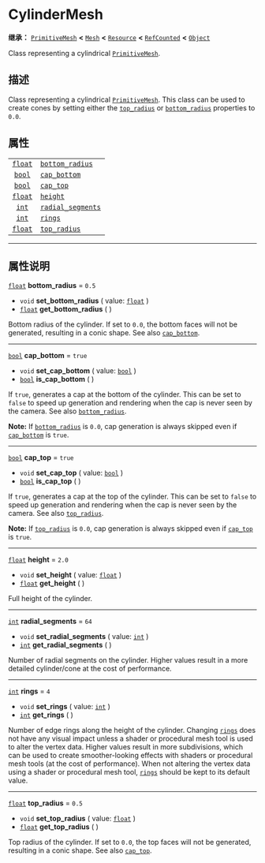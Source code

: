 <!-- ⚠ 请勿编辑本文件 ⚠ -->
<!-- 本文档使用脚本从 WeDot 引擎源码仓库生成。 -->
<!-- 生成脚本：https://github.com/WeDot-Engine/WeDot/tree/master/doc/tools/make_md.py； -->
<!-- 原文件：https://github.com/WeDot-Engine/WeDot/tree/master/doc/classes/CylinderMesh.xml。 -->

<div id="_class_cylindermesh"></div>

# CylinderMesh

**继承：** [`PrimitiveMesh`](class_primitivemesh.md) **<** [`Mesh`](class_mesh.md) **<** [`Resource`](class_resource.md) **<** [`RefCounted`](class_refcounted.md) **<** [`Object`](class_object.md)

Class representing a cylindrical [`PrimitiveMesh`](class_primitivemesh.md).

## 描述

Class representing a cylindrical [`PrimitiveMesh`](class_primitivemesh.md). This class can be used to create cones by setting either the [`top_radius`](class_cylindermesh.md#class_cylindermesh_property_top_radius) or [`bottom_radius`](class_cylindermesh.md#class_cylindermesh_property_bottom_radius) properties to `0.0`.

## 属性

|||
|:-:|:--|
| [`float`](class_float.md) | [`bottom_radius`](class_cylindermesh.md#class_cylindermesh_property_bottom_radius)     | ``0.5``  |
| [`bool`](class_bool.md)   | [`cap_bottom`](class_cylindermesh.md#class_cylindermesh_property_cap_bottom)           | ``true`` |
| [`bool`](class_bool.md)   | [`cap_top`](class_cylindermesh.md#class_cylindermesh_property_cap_top)                 | ``true`` |
| [`float`](class_float.md) | [`height`](class_cylindermesh.md#class_cylindermesh_property_height)                   | ``2.0``  |
| [`int`](class_int.md)     | [`radial_segments`](class_cylindermesh.md#class_cylindermesh_property_radial_segments) | ``64``   |
| [`int`](class_int.md)     | [`rings`](class_cylindermesh.md#class_cylindermesh_property_rings)                     | ``4``    |
| [`float`](class_float.md) | [`top_radius`](class_cylindermesh.md#class_cylindermesh_property_top_radius)           | ``0.5``  |

<!-- rst-class:: classref-section-separator -->

---

## 属性说明

<div id="_class_cylindermesh_property_bottom_radius"></div>

[`float`](class_float.md) **bottom_radius** = ``0.5`` <div id="class_cylindermesh_property_bottom_radius"></div>

- `void` **set_bottom_radius** ( value: [`float`](class_float.md) )
- [`float`](class_float.md) **get_bottom_radius** ( )

Bottom radius of the cylinder. If set to `0.0`, the bottom faces will not be generated, resulting in a conic shape. See also [`cap_bottom`](class_cylindermesh.md#class_cylindermesh_property_cap_bottom).

<!-- rst-class:: classref-item-separator -->

---

<div id="_class_cylindermesh_property_cap_bottom"></div>

[`bool`](class_bool.md) **cap_bottom** = ``true`` <div id="class_cylindermesh_property_cap_bottom"></div>

- `void` **set_cap_bottom** ( value: [`bool`](class_bool.md) )
- [`bool`](class_bool.md) **is_cap_bottom** ( )

If `true`, generates a cap at the bottom of the cylinder. This can be set to `false` to speed up generation and rendering when the cap is never seen by the camera. See also [`bottom_radius`](class_cylindermesh.md#class_cylindermesh_property_bottom_radius).

 **Note:** If [`bottom_radius`](class_cylindermesh.md#class_cylindermesh_property_bottom_radius) is `0.0`, cap generation is always skipped even if [`cap_bottom`](class_cylindermesh.md#class_cylindermesh_property_cap_bottom) is `true`.

<!-- rst-class:: classref-item-separator -->

---

<div id="_class_cylindermesh_property_cap_top"></div>

[`bool`](class_bool.md) **cap_top** = ``true`` <div id="class_cylindermesh_property_cap_top"></div>

- `void` **set_cap_top** ( value: [`bool`](class_bool.md) )
- [`bool`](class_bool.md) **is_cap_top** ( )

If `true`, generates a cap at the top of the cylinder. This can be set to `false` to speed up generation and rendering when the cap is never seen by the camera. See also [`top_radius`](class_cylindermesh.md#class_cylindermesh_property_top_radius).

 **Note:** If [`top_radius`](class_cylindermesh.md#class_cylindermesh_property_top_radius) is `0.0`, cap generation is always skipped even if [`cap_top`](class_cylindermesh.md#class_cylindermesh_property_cap_top) is `true`.

<!-- rst-class:: classref-item-separator -->

---

<div id="_class_cylindermesh_property_height"></div>

[`float`](class_float.md) **height** = ``2.0`` <div id="class_cylindermesh_property_height"></div>

- `void` **set_height** ( value: [`float`](class_float.md) )
- [`float`](class_float.md) **get_height** ( )

Full height of the cylinder.

<!-- rst-class:: classref-item-separator -->

---

<div id="_class_cylindermesh_property_radial_segments"></div>

[`int`](class_int.md) **radial_segments** = ``64`` <div id="class_cylindermesh_property_radial_segments"></div>

- `void` **set_radial_segments** ( value: [`int`](class_int.md) )
- [`int`](class_int.md) **get_radial_segments** ( )

Number of radial segments on the cylinder. Higher values result in a more detailed cylinder/cone at the cost of performance.

<!-- rst-class:: classref-item-separator -->

---

<div id="_class_cylindermesh_property_rings"></div>

[`int`](class_int.md) **rings** = ``4`` <div id="class_cylindermesh_property_rings"></div>

- `void` **set_rings** ( value: [`int`](class_int.md) )
- [`int`](class_int.md) **get_rings** ( )

Number of edge rings along the height of the cylinder. Changing [`rings`](class_cylindermesh.md#class_cylindermesh_property_rings) does not have any visual impact unless a shader or procedural mesh tool is used to alter the vertex data. Higher values result in more subdivisions, which can be used to create smoother-looking effects with shaders or procedural mesh tools (at the cost of performance). When not altering the vertex data using a shader or procedural mesh tool, [`rings`](class_cylindermesh.md#class_cylindermesh_property_rings) should be kept to its default value.

<!-- rst-class:: classref-item-separator -->

---

<div id="_class_cylindermesh_property_top_radius"></div>

[`float`](class_float.md) **top_radius** = ``0.5`` <div id="class_cylindermesh_property_top_radius"></div>

- `void` **set_top_radius** ( value: [`float`](class_float.md) )
- [`float`](class_float.md) **get_top_radius** ( )

Top radius of the cylinder. If set to `0.0`, the top faces will not be generated, resulting in a conic shape. See also [`cap_top`](class_cylindermesh.md#class_cylindermesh_property_cap_top).

[^virtual]: 本方法通常需要用户覆盖才能生效。
[^const]: 本方法无副作用，不会修改该实例的任何成员变量。
[^vararg]: 本方法除了能接受在此处描述的参数外，还能够继续接受任意数量的参数。
[^constructor]: 本方法用于构造某个类型。
[^static]: 调用本方法无需实例，可直接使用类名进行调用。
[^operator]: 本方法描述的是使用本类型作为左操作数的有效运算符。
[^bitfield]: 这个值是由下列位标志构成位掩码的整数。
[^void]: 无返回值。
